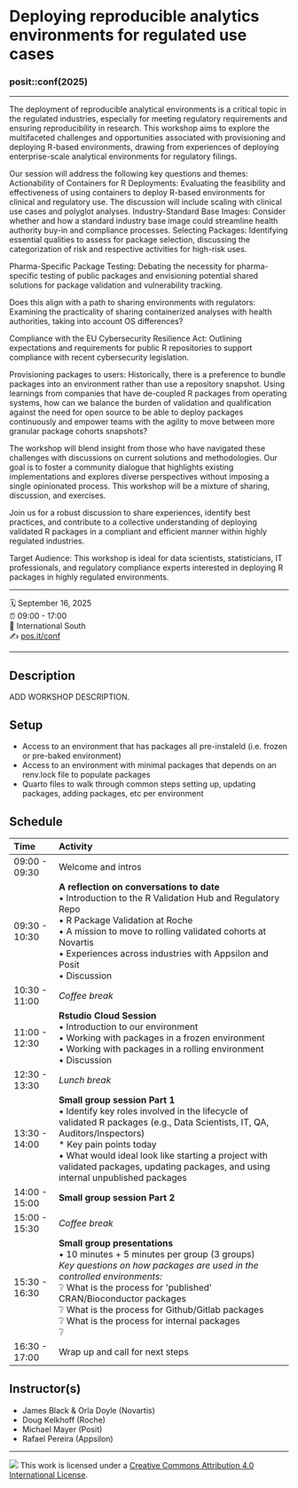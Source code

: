 Deploying reproducible analytics environments for regulated use cases
================

### posit::conf(2025)

-----

The deployment of reproducible analytical environments is a critical topic in the regulated industries, especially for meeting regulatory requirements and ensuring reproducibility in research. This workshop aims to explore the multifaceted challenges and opportunities associated with provisioning and deploying R-based environments, drawing from experiences of deploying enterprise-scale analytical environments for regulatory filings.

Our session will address the following key questions and themes:
Actionability of Containers for R Deployments: Evaluating the feasibility and effectiveness of using containers to deploy R-based environments for clinical and regulatory use. The discussion will include scaling with clinical use cases and polyglot analyses.
Industry-Standard Base Images: Consider whether and how a standard industry base image could streamline health authority buy-in and compliance processes.
Selecting Packages: Identifying essential qualities to assess for package selection, discussing the categorization of risk and respective activities for high-risk uses.

Pharma-Specific Package Testing: Debating the necessity for pharma-specific testing of public packages and envisioning potential shared solutions for package validation and vulnerability tracking.

Does this align with a path to sharing environments with regulators: Examining the practicality of sharing containerized analyses with health authorities, taking into account OS differences?

Compliance with the EU Cybersecurity Resilience Act: Outlining expectations and requirements for public R repositories to support compliance with recent cybersecurity legislation.

Provisioning packages to users: Historically, there is a preference to bundle packages into an environment rather than use a repository snapshot. Using learnings from companies that have de-coupled R packages from operating systems, how can we balance the burden of validation and qualification against the need for open source to be able to deploy packages continuously and empower teams with the agility to move between more granular package cohorts snapshots?

The workshop will blend insight from those who have navigated these challenges with discussions on current solutions and methodologies. Our goal is to foster a community dialogue that highlights existing implementations and explores diverse perspectives without imposing a single opinionated process. This workshop will be a mixture of sharing, discussion, and exercises.

Join us for a robust discussion to share experiences, identify best practices, and contribute to a collective understanding of deploying validated R packages in a compliant and efficient manner within highly regulated industries.

Target Audience: This workshop is ideal for data scientists, statisticians, IT professionals, and regulatory compliance experts interested in deploying R packages in highly regulated environments.

-----

:spiral_calendar: September 16, 2025  
:alarm_clock:     09:00 - 17:00  
:hotel:           International South  
:writing_hand:    [pos.it/conf](http://pos.it/conf)

-----

## Description

ADD WORKSHOP DESCRIPTION.

## Setup

* Access to an environment that has packages all pre-instaleld (i.e. frozen or pre-baked environment)
* Access to an environment with minimal packages that depends on an renv.lock file to populate packages
* Quarto files to walk through common steps setting up, updating packages, adding packages, etc per environment

## Schedule

| Time          | Activity         |
| :------------ | :--------------- |
| 09:00 - 09:30 | Welcome and intros |
| 09:30 - 10:30 | **A reflection on conversations to date**<br>• Introduction to the R Validation Hub and Regulatory Repo<br>• R Package Validation at Roche<br>• A mission to move to rolling validated cohorts at Novartis<br>• Experiences across industries with Appsilon and Posit<br>• Discussion |
| 10:30 - 11:00 | *Coffee break*   |
| 11:00 - 12:30 | **Rstudio Cloud Session**<br>• Introduction to our environment<br>• Working with packages in a frozen environment<br>• Working with packages in a rolling environment<br>• Discussion
| 12:30 - 13:30 | *Lunch break*    |
| 13:30 - 14:00 | **Small group session Part 1**<br>• Identify key roles involved in the lifecycle of validated R packages (e.g., Data Scientists, IT, QA, Auditors/Inspectors)<br>* Key pain points today<br>• What would ideal look like starting a project with validated packages, updating packages, and using internal unpublished packages  |
| 14:00 - 15:00 | **Small group session Part 2**        | 
| 15:00 - 15:30 | *Coffee break*   |
| 15:30 - 16:30 | **Small group presentations**<br>• 10 minutes + 5 minutes per group (3 groups)<br>*Key questions on how packages are used in the controlled environments:*<br>❔ What is the process for 'published' CRAN/Bioconductor packages<br>❔ What is the process for Github/Gitlab packages<br>❔ What is the process for internal packages<br>❔  |
| 16:30 - 17:00 | Wrap up and call for next steps      |


## Instructor(s)

- James Black & Orla Doyle (Novartis)
- Doug Kelkhoff (Roche)
- Michael Mayer (Posit)
- Rafael Pereira (Appsilon)

-----

![](https://i.creativecommons.org/l/by/4.0/88x31.png) This work is licensed under a [Creative Commons Attribution 4.0 International License](https://creativecommons.org/licenses/by/4.0/).
